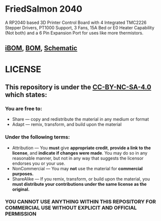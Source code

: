 # FriedSalmon 2040
 A RP2040 based 3D Printer Control Board with 4 Integrated TMC2226 Stepper Drivers, PT1000 Support, 3 Fans, 15A Bed or E0 Heater Capability (Not both) and a 6 Pin Expansion Port for uses like more thermistors.

## [iBOM](https://htmlpreview.github.io/?https://github.com/Fisheiyy/FriedSalmon-2040/blob/main/ibom.html), [BOM](https://docs.google.com/spreadsheets/d/14QsYPZ2W0OHOI4rb1B9p2Xh1mv_zn3-QTaiTen--Nhw/edit#gid=1487594272), [Schematic](https://github.com/Fisheiyy/FriedSalmon-2040/blob/main/rp2040-board.pdf)


# LICENSE
 ## This repository is under the [CC-BY-NC-SA-4.0](https://creativecommons.org/licenses/by-nc-sa/4.0/) which states:
 ### You are free to:
   - Share — copy and redistribute the material in any medium or format
   - Adapt — remix, transform, and build upon the material

 ### Under the following terms:
  - Attribution — You **must** give **appropriate credit**, **provide a link to the license**, and **indicate if changes were made**. You may do so in any reasonable manner, but not in     any way that suggests the licensor endorses you or your use.
  - NonCommercial — You may **not** use the material for **commercial purposes.**
  - ShareAlike — If you remix, transform, or build upon the material, you **must distribute your contributions under the same license as the original.**

 ### **YOU CANNOT USE ANYTHING WITHIN THIS REPOSITORY FOR COMMERCIAL USE WITHOUT EXPLICIT AND OFFICIAL PERMISSION**
